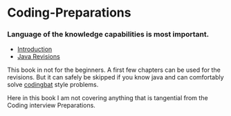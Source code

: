 # Coding-Preparations

### Language of the knowledge capabilities is most important.

* [Introduction](README.md)
* [Java Revisions](http://nitinkc.github.io/static/java_revisions/)

This book in not for the beginners. 
A first few chapters can be used for the revisions. 
But it can safely be skipped if you know java and can comfortably 
solve [codingbat](http://codingbat.com/java) style problems.

Here in this book I am not covering anything that is tangential from the Coding interview Preparations.